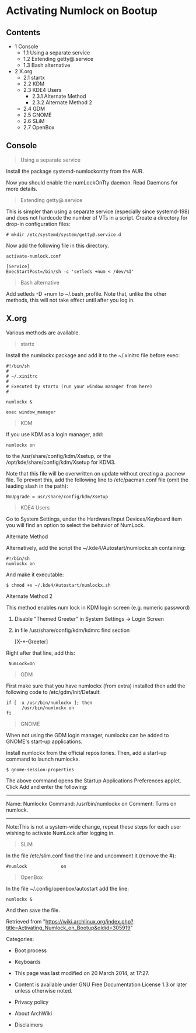 Activating Numlock on Bootup
============================

Contents
--------

-   1 Console
    -   1.1 Using a separate service
    -   1.2 Extending getty@.service
    -   1.3 Bash alternative
-   2 X.org
    -   2.1 startx
    -   2.2 KDM
    -   2.3 KDE4 Users
        -   2.3.1 Alternate Method
        -   2.3.2 Alternate Method 2
    -   2.4 GDM
    -   2.5 GNOME
    -   2.6 SLiM
    -   2.7 OpenBox

Console
-------

> Using a separate service

Install the package systemd-numlockontty from the AUR.

Now you should enable the numLockOnTty daemon. Read Daemons for more
details.

> Extending getty@.service

This is simpler than using a separate service (especially since
systemd-198) and does not hardcode the number of VTs in a script. Create
a directory for drop-in configuration files:

    # mkdir /etc/systemd/system/getty@.service.d

Now add the following file in this directory.

    activate-numlock.conf

    [Service]
    ExecStartPost=/bin/sh -c 'setleds +num < /dev/%I'

> Bash alternative

Add setleds -D +num to ~/.bash_profile. Note that, unlike the other
methods, this will not take effect until after you log in.

X.org
-----

Various methods are available.

> startx

Install the numlockx package and add it to the ~/.xinitrc file before
exec:

    #!/bin/sh
    #
    # ~/.xinitrc
    #
    # Executed by startx (run your window manager from here)
    #

    numlockx &

    exec window_manager

> KDM

If you use KDM as a login manager, add:

    numlockx on

to the /usr/share/config/kdm/Xsetup, or the
/opt/kde/share/config/kdm/Xsetup for KDM3.

Note that this file will be overwritten on update without creating a
.pacnew file. To prevent this, add the following line to
/etc/pacman.conf file (omit the leading slash in the path):

    NoUpgrade = usr/share/config/kdm/Xsetup

> KDE4 Users

Go to System Settings, under the Hardware/Input Devices/Keyboard item
you will find an option to select the behavior of NumLock.

Alternate Method

Alternatively, add the script the ~/.kde4/Autostart/numlockx.sh
containing:

    #!/bin/sh
    numlockx on

And make it executable:

    $ chmod +x ~/.kde4/Autostart/numlockx.sh

Alternate Method 2

This method enables num lock in KDM login screen (e.g. numeric password)

1) Disable "Themed Greeter" in System Settings -> Login Screen

2) in file /usr/share/config/kdm/kdmrc find section

     [X-*-Greeter]

Right after that line, add this:

     NumLock=On

> GDM

First make sure that you have numlockx (from extra) installed then add
the following code to /etc/gdm/Init/Default:

    if [ -x /usr/bin/numlockx ]; then
          /usr/bin/numlockx on
    fi

> GNOME

When not using the GDM login manager, numlockx can be added to GNOME's
start-up applications.

Install numlockx from the official repositories. Then, add a start-up
command to launch numlockx.

    $ gnome-session-properties

The above command opens the Startup Applications Preferences applet.
Click Add and enter the following:

  ---------- ----------------------
  Name:      Numlockx
  Command:   /usr/bin/numlockx on
  Comment:   Turns on numlock.
  ---------- ----------------------

Note:This is not a system-wide change, repeat these steps for each user
wishing to activate NumLock after logging in.

> SLiM

In the file /etc/slim.conf find the line and uncomment it (remove the
#):

    #numlock             on

> OpenBox

In the file ~/.config/openbox/autostart add the line:

    numlockx &

And then save the file.

Retrieved from
"https://wiki.archlinux.org/index.php?title=Activating_Numlock_on_Bootup&oldid=305919"

Categories:

-   Boot process
-   Keyboards

-   This page was last modified on 20 March 2014, at 17:27.
-   Content is available under GNU Free Documentation License 1.3 or
    later unless otherwise noted.
-   Privacy policy
-   About ArchWiki
-   Disclaimers

